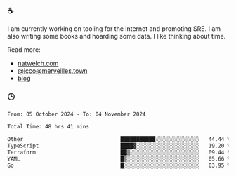 ### ☕

I am currently working on tooling for the internet and promoting SRE. I am also writing some books and hoarding some data. I like thinking about time. 

Read more:

 - [natwelch.com](https://natwelch.com)
 - [@icco@merveilles.town](https://merveilles.town/@icco)
 - [blog](https://writing.natwelch.com)

### 🕒

<!--START_SECTION:waka-->

```txt
From: 05 October 2024 - To: 04 November 2024

Total Time: 48 hrs 41 mins

Other                               ███████████░░░░░░░░░░░░░░   44.44 %
TypeScript                          ████▓░░░░░░░░░░░░░░░░░░░░   19.20 %
Terraform                           ██▒░░░░░░░░░░░░░░░░░░░░░░   09.44 %
YAML                                █▒░░░░░░░░░░░░░░░░░░░░░░░   05.66 %
Go                                  █░░░░░░░░░░░░░░░░░░░░░░░░   03.95 %
```

<!--END_SECTION:waka-->

